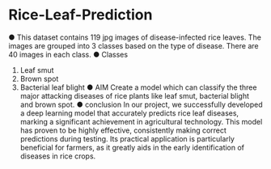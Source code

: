 # Rice-Leaf-Prediction
● This dataset contains 119 jpg images of disease-infected rice leaves. The images are grouped into 3 classes based on the type of disease. There are 40 images in each class.
● Classes
1. Leaf smut
2. Brown spot
3. Bacterial leaf blight
● AIM
 Create a model which can classify the three major attacking diseases of rice plants like leaf smut, bacterial blight and brown spot.
● conclusion
In our project, we successfully developed a deep learning model that accurately predicts rice leaf diseases, marking a significant achievement in agricultural technology. This model has proven to be highly effective, consistently making correct predictions during testing. Its practical application is particularly beneficial for farmers, as it greatly aids in the early identification of diseases in rice crops.

​
